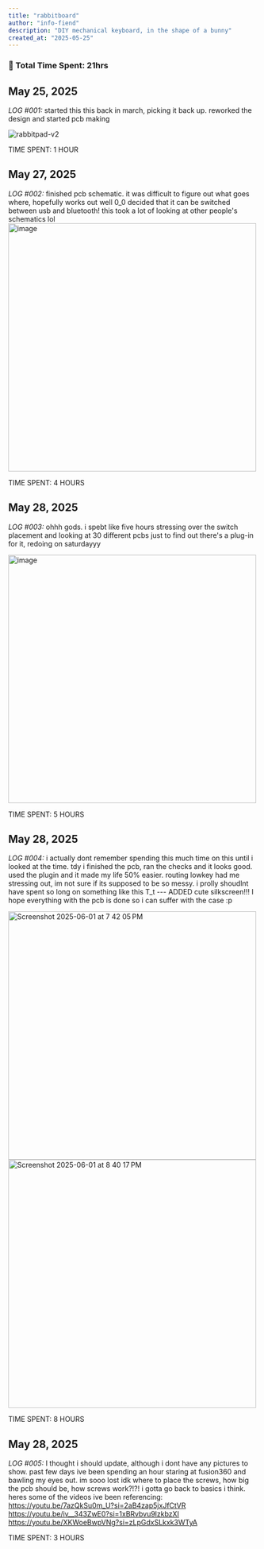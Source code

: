 ```yaml
---
title: "rabbitboard"
author: "info-fiend"
description: "DIY mechanical keyboard, in the shape of a bunny"
created_at: "2025-05-25"
---
```

### 🐰 Total Time Spent: 21hrs
May 25, 2025
---
*LOG #001:*
started this this back in march, picking it back up. reworked the design and started pcb making  

![rabbitpad-v2](https://github.com/user-attachments/assets/16230841-c9ba-42b0-be75-9a3686bb04f5)

TIME SPENT: 1 HOUR

May 27, 2025
---
*LOG #002:* 
finished pcb schematic. it was difficult to figure out what goes where, hopefully works out well 0_0  decided that it can be switched between usb and bluetooth! this took a lot of looking at other people's schematics lol   <img width="500" alt="image" src="https://github.com/user-attachments/assets/eda36fd1-2257-465f-a35b-24d45689945c" /> 

TIME SPENT: 4 HOURS

May 28, 2025
---
*LOG #003:*
ohhh gods. i spebt like five hours stressing over the switch placement and looking at 30 different pcbs just to find out there's a plug-in for it, redoing on saturdayyy

<img width="500" alt="image" src="https://github.com/user-attachments/assets/0cd0f739-d0fd-46bb-8244-a86a5c9e2a03" />

TIME SPENT: 5 HOURS

May 28, 2025
---
*LOG #004:* 
i actually dont remember spending this much time on this until i looked at the time. tdy i finished the pcb, ran the checks and it looks good. used the plugin and it made my life 50% easier. routing lowkey had me stressing out, im not sure if its supposed to be so messy. i prolly shoudlnt have spent so long on something like this T_t ---
ADDED cute silkscreen!!! I hope everything with the pcb is done so i can suffer with the case :p

<img width="500" alt="Screenshot 2025-06-01 at 7 42 05 PM" src="https://github.com/user-attachments/assets/eb27d582-d705-4848-a2f0-b4461e90295f" />
<img width="500" alt="Screenshot 2025-06-01 at 8 40 17 PM" src="https://github.com/user-attachments/assets/580dfb97-2c39-4cd6-8c24-5815387ce8d6" />


TIME SPENT: 8 HOURS

May 28, 2025
---
*LOG #005:* 
I thought i should update, although i dont have any pictures to show. past few days ive been spending an hour staring at fusion360 and bawling my eyes out. im sooo lost idk where to place the screws, how big the pcb should be, how screws work?!?! i gotta go back to basics i think. heres some of the videos ive been referencing: https://youtu.be/7azQkSu0m_U?si=2aB4zap5jxJfCtVR
https://youtu.be/iv__343ZwE0?si=1xBRvbvu9lzkbzXI
https://youtu.be/XKWoeBwpVNg?si=zLpGdxSLkxk3WTyA

TIME SPENT: 3 HOURS
